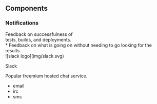 ## Components

### Notifications

<section>
Feedback on successfulness of<br/>tests, builds, and deployments.

<aside class="notes">
* Feedback on what is going on without needing to go looking for the results.

</aside>
</section>
<!-- -->

<section>
![slack logo](img/slack.svg) <!-- .element: style="height:4.75em;background-color:inherit;border:0" -->

Slack

<aside class="notes">
Popular freemium hosted chat service.

* email
* irc
* sms

</aside>
</section>
<!-- -->

